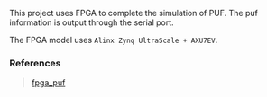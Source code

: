 This project uses FPGA to complete the simulation of PUF.
The puf information is output through the serial port.

The FPGA model uses `Alinx Zynq UltraScale + AXU7EV`.

### References

> [fpga_puf](https://github.com/stnolting/fpga_puf)
